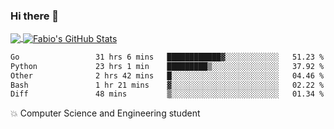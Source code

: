 ### Hi there 👋
<a href="https://github.com/fabiovincenzi/fabiovincenzi">
  <img align="center" src="https://github-readme-stats.vercel.app/api/top-langs/?username=fabiovincenzi&title_color=ffffff&text_color=c9cacc&icon_color=2bbc8a&bg_color=1d1f21&langs_count=3" />
</a>
<a href="https://github.com/fabiovincenzi/fabiovincenzi">
  <img align="center" src="https://github-readme-stats.vercel.app/api?username=fabiovincenzi&show_icons=true&line_height=27&count_private=true&title_color=ffffff&text_color=c9cacc&icon_color=2bbc8a&bg_color=1d1f21" alt="Fabio's GitHub Stats" />
</a>
<!--START_SECTION:waka-->

```txt
Go                 31 hrs 6 mins   ████████████▓░░░░░░░░░░░░   51.23 %
Python             23 hrs 1 min    █████████▒░░░░░░░░░░░░░░░   37.92 %
Other              2 hrs 42 mins   █░░░░░░░░░░░░░░░░░░░░░░░░   04.46 %
Bash               1 hr 21 mins    ▓░░░░░░░░░░░░░░░░░░░░░░░░   02.22 %
Diff               48 mins         ▒░░░░░░░░░░░░░░░░░░░░░░░░   01.34 %
```

<!--END_SECTION:waka-->

:boom: Computer Science and Engineering student
